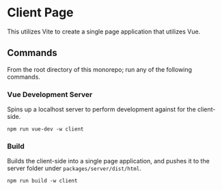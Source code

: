 # Client Page

This utilizes Vite to create a single page application that utilizes Vue.

## Commands

From the root directory of this monorepo; run any of the following commands.

### Vue Development Server

Spins up a localhost server to perform development against for the client-side.

```
npm run vue-dev -w client
```

### Build

Builds the client-side into a single page application, and pushes it to the server folder under `packages/server/dist/html`.

```
npm run build -w client
```

